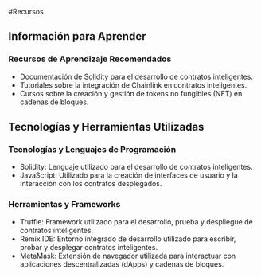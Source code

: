 #Recursos

## Información para Aprender

### Recursos de Aprendizaje Recomendados

- Documentación de Solidity para el desarrollo de contratos inteligentes.
- Tutoriales sobre la integración de Chainlink en contratos inteligentes.
- Cursos sobre la creación y gestión de tokens no fungibles (NFT) en cadenas de bloques.

## Tecnologías y Herramientas Utilizadas

### Tecnologías y Lenguajes de Programación

- Solidity: Lenguaje utilizado para el desarrollo de contratos inteligentes.
- JavaScript: Utilizado para la creación de interfaces de usuario y la interacción con los contratos desplegados.

### Herramientas y Frameworks

- Truffle: Framework utilizado para el desarrollo, prueba y despliegue de contratos inteligentes.
- Remix IDE: Entorno integrado de desarrollo utilizado para escribir, probar y desplegar contratos inteligentes.
- MetaMask: Extensión de navegador utilizada para interactuar con aplicaciones descentralizadas (dApps) y cadenas de bloques.
